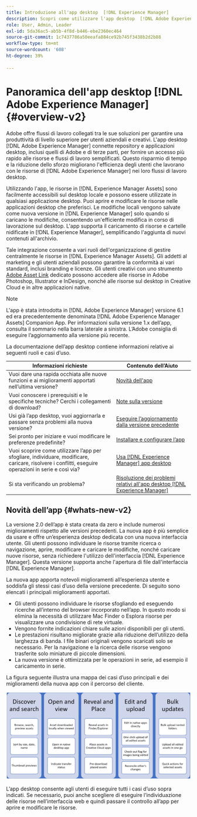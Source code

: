 ```yaml
---
title: Introduzione all'app desktop  [!DNL Experience Manager]
description: Scopri come utilizzare l'app desktop  [!DNL Adobe Experience Manager]  per ottimizzare i flussi di lavoro di gestione delle risorse per gli utenti creativi quando utilizzano  [!DNL Adobe Experience Manager Assets] direttamente dal desktop.
role: User, Admin, Leader
exl-id: 5da36ac5-ab5b-4f8d-b446-ebe2360ec464
source-git-commit: 1c7437786a50eeafa884ce92b745f3438b2d2b88
workflow-type: tm+mt
source-wordcount: '608'
ht-degree: 39%

---
```


# Panoramica dell&#39;app desktop [!DNL Adobe Experience Manager] {#overview-v2}

Adobe offre flussi di lavoro collegati tra le sue soluzioni per garantire una produttività di livello superiore per utenti aziendali e creativi. L&#39;app desktop [!DNL Adobe Experience Manager] connette repository e applicazioni desktop, inclusi quelli di Adobe e di terze parti, per fornire un accesso più rapido alle risorse e flussi di lavoro semplificati. Questo risparmio di tempo e la riduzione dello sforzo migliorano l&#39;efficienza degli utenti che lavorano con le risorse di [!DNL Adobe Experience Manager] nei loro flussi di lavoro desktop.

Utilizzando l&#39;app, le risorse in [!DNL Experience Manager Assets] sono facilmente accessibili sul desktop locale e possono essere utilizzate in qualsiasi applicazione desktop. Puoi aprire e modificare le risorse nelle applicazioni desktop che preferisci. Le modifiche locali vengono salvate come nuova versione in [!DNL Experience Manager] solo quando si caricano le modifiche, consentendo un&#39;efficiente modifica in corso di lavorazione sul desktop. L&#39;app supporta il caricamento di risorse e cartelle nidificate in [!DNL Experience Manager], semplificando l&#39;aggiunta di nuovi contenuti all&#39;archivio.

Tale integrazione consente a vari ruoli dell&#39;organizzazione di gestire centralmente le risorse in [!DNL Experience Manager Assets]. Gli addetti al marketing e gli utenti aziendali possono garantire la conformità ai vari standard, inclusi branding e licenze. Gli utenti creativi con uno strumento [Adobe Asset Link](https://business.adobe.com/products/experience-manager/assets/adobe-asset-link.html) dedicato possono accedere alle risorse in Adobe Photoshop, Illustrator e InDesign, nonché alle risorse sul desktop in Creative Cloud e in altre applicazioni native.

>[!NOTE]
>
>L&#39;app è stata introdotta in [!DNL Adobe Experience Manager] versione 6.1 ed era precedentemente denominata [!DNL Adobe Experience Manager Assets] Companion App. Per informazioni sulla versione 1.x dell’app, consulta il sommario nella barra laterale a sinistra. L’Adobe consiglia di eseguire l’aggiornamento alla versione più recente.

La documentazione dell’app desktop contiene informazioni relative ai seguenti ruoli e casi d’uso.

| Informazioni richieste | Contenuto dell’Aiuto |
|--- |--- |
| Vuoi dare una rapida occhiata alle nuove funzioni e ai miglioramenti apportati nell’ultima versione? | [Novità dell&#39;app](#whats-new-v2) |
| Vuoi conoscere i prerequisiti e le specifiche tecniche? Cerchi i collegamenti di download? | [Note sulla versione](release-notes.md) |
| Usi già l’app desktop, vuoi aggiornarla e passare senza problemi alla nuova versione? | [Eseguire l’aggiornamento dalla versione precedente](install-upgrade.md#upgrade-from-previous-version) |
| Sei pronto per iniziare e vuoi modificare le preferenze predefinite? | [Installare e configurare l’app](install-upgrade.md) |
| Vuoi scoprire come utilizzare l’app per sfogliare, individuare, modificare, caricare, risolvere i conflitti, eseguire operazioni in serie e così via? | [Usa [!DNL Experience Manager] app desktop](using.md) |
| Si sta verificando un problema? | [Risoluzione dei problemi relativi all&#39;app desktop [!DNL Experience Manager] ](troubleshoot.md) |

## Novità dell’app {#whats-new-v2}

La versione 2.0 dell’app è stata creata da zero e include numerosi miglioramenti rispetto alle versioni precedenti. La nuova app è più semplice da usare e offre un’esperienza desktop dedicata con una nuova interfaccia utente. Gli utenti possono individuare le risorse tramite ricerca o navigazione, aprire, modificare e caricare le modifiche, nonché caricare nuove risorse, senza richiedere l&#39;utilizzo dell&#39;interfaccia [!DNL Experience Manager]. Questa versione supporta anche l&#39;apertura di file dall&#39;interfaccia [!DNL Experience Manager].

La nuova app apporta notevoli miglioramenti all’esperienza utente e soddisfa gli stessi casi d’uso della versione precedente. Di seguito sono elencati i principali miglioramenti apportati.

* Gli utenti possono individuare le risorse sfogliando ed eseguendo ricerche all’interno del browser incorporato nell’app. In questo modo si elimina la necessità di utilizzare Mac Finder o Esplora risorse per visualizzare una condivisione di rete virtuale.
* Vengono fornite indicazioni chiare sulle azioni disponibili per gli utenti.
* Le prestazioni risultano migliorate grazie alla riduzione dell’utilizzo della larghezza di banda. I file binari originali vengono scaricati solo se necessario. Per la navigazione e la ricerca delle risorse vengono trasferite solo miniature di piccole dimensioni.
* La nuova versione è ottimizzata per le operazioni in serie, ad esempio il caricamento in serie.

La figura seguente illustra una mappa dei casi d’uso principali e dei miglioramenti della nuova app con il percorso del cliente.

![Novità dell&#39;app desktop [!DNL Experience Manager]](assets/aem_desktop_app_usecases_v2.png)

L’app desktop consente agli utenti di eseguire tutti i casi d’uso sopra indicati. Se necessario, puoi anche scegliere di eseguire l’individuazione delle risorse nell’interfaccia web e quindi passare il controllo all’app per aprire e modificare le risorse.
